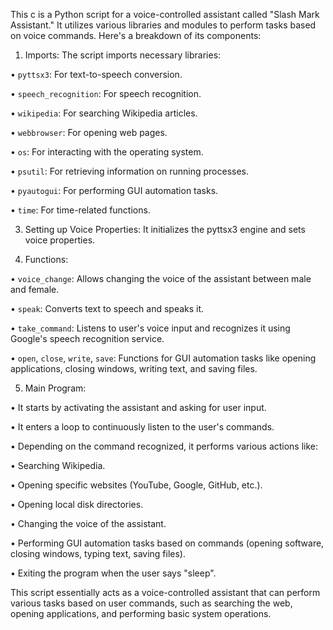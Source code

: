 This c is a Python script for a voice-controlled assistant called "Slash Mark Assistant." It utilizes various libraries and modules to perform tasks based on voice commands. Here's a breakdown of its components:

1. Imports: The script imports necessary libraries:
   
•	`pyttsx3`: For text-to-speech conversion.

•	`speech_recognition`: For speech recognition.

•	`wikipedia`: For searching Wikipedia articles.

•	`webbrowser`: For opening web pages.

•	`os`: For interacting with the operating system.

•	`psutil`: For retrieving information on running processes.

•	`pyautogui`: For performing GUI automation tasks.

•	`time`: For time-related functions.

3. Setting up Voice Properties: It initializes the pyttsx3 engine and sets voice properties.

4. Functions:

•	`voice_change`: Allows changing the voice of the assistant between male and female.

•	`speak`: Converts text to speech and speaks it.

•	`take_command`: Listens to user's voice input and recognizes it using Google's speech recognition service.

•	`open`, `close`, `write`, `save`: Functions for GUI automation tasks like opening applications, closing windows, writing text, and saving files.

5. Main Program:

•	It starts by activating the assistant and asking for user input.

•	It enters a loop to continuously listen to the user's commands.

•	Depending on the command recognized, it performs various actions like:

•	Searching Wikipedia.

•	Opening specific websites (YouTube, Google, GitHub, etc.).

•	Opening local disk directories.

•	Changing the voice of the assistant.

•	Performing GUI automation tasks based on commands (opening software, closing windows, typing text, saving files).

•	Exiting the program when the user says "sleep".

This script essentially acts as a voice-controlled assistant that can perform various tasks based on user commands, such as searching the web, opening applications, and performing basic system operations.
